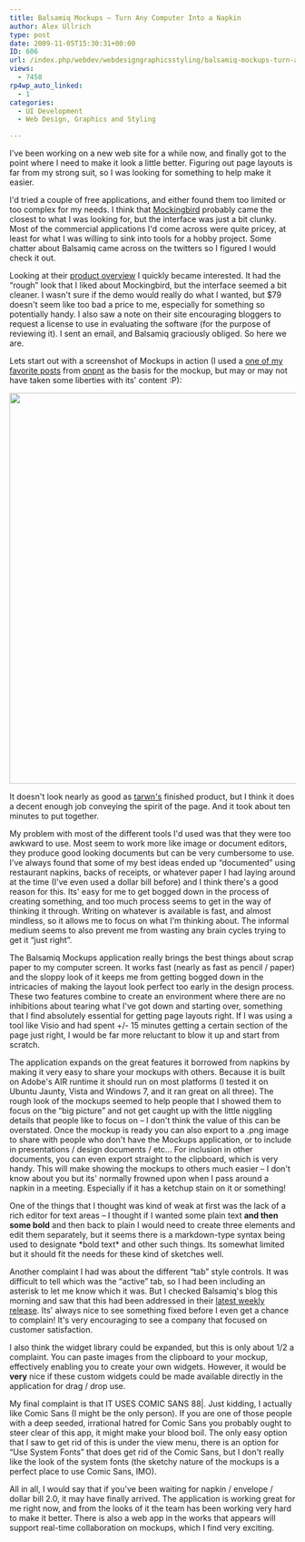 ```yaml
---
title: Balsamiq Mockups – Turn Any Computer Into a Napkin
author: Alex Ullrich
type: post
date: 2009-11-05T15:30:31+00:00
ID: 606
url: /index.php/webdev/webdesigngraphicsstyling/balsamiq-mockups-turn-any-computer-into/
views:
  - 7458
rp4wp_auto_linked:
  - 1
categories:
  - UI Development
  - Web Design, Graphics and Styling

---
```

I've been working on a new web site for a while now, and finally got to the point where I need to make it look a little better. Figuring out page layouts is far from my strong suit, so I was looking for something to help make it easier. 

I'd tried a couple of free applications, and either found them too limited or too complex for my needs. I think that [Mockingbird][1] probably came the closest to what I was looking for, but the interface was just a bit clunky. Most of the commercial applications I'd come across were quite pricey, at least for what I was willing to sink into tools for a hobby project. Some chatter about Balsamiq came across on the twitters so I figured I would check it out.

Looking at their [product overview][2] I quickly became interested. It had the “rough” look that I liked about Mockingbird, but the interface seemed a bit cleaner. I wasn't sure if the demo would really do what I wanted, but $79 doesn't seem like too bad a price to me, especially for something so potentially handy. I also saw a note on their site encouraging bloggers to request a license to use in evaluating the software (for the purpose of reviewing it). I sent an email, and Balsamiq graciously obliged. So here we are.

Lets start out with a screenshot of Mockups in action (I used a [one of my favorite posts][3] from [onpnt][4] as the basis for the mockup, but may or may not have taken some liberties with its' content :P):

<div class="image_block">
  <img src="/wp-content/uploads/blogs/WebDev//BalsamiqShot.png" alt="" title="" width="742" height="687" />
</div>

It doesn't look nearly as good as [tarwn's][5] finished product, but I think it does a decent enough job conveying the spirit of the page. And it took about ten minutes to put together.

My problem with most of the different tools I'd used was that they were too awkward to use. Most seem to work more like image or document editors, they produce good looking documents but can be very cumbersome to use. I've always found that some of my best ideas ended up “documented” using restaurant napkins, backs of receipts, or whatever paper I had laying around at the time (I've even used a dollar bill before) and I think there's a good reason for this. Its' easy for me to get bogged down in the process of creating something, and too much process seems to get in the way of thinking it through. Writing on whatever is available is fast, and almost mindless, so it allows me to focus on what I'm thinking about. The informal medium seems to also prevent me from wasting any brain cycles trying to get it “just right”.

The Balsamiq Mockups application really brings the best things about scrap paper to my computer screen. It works fast (nearly as fast as pencil / paper) and the sloppy look of it keeps me from getting bogged down in the intricacies of making the layout look perfect too early in the design process. These two features combine to create an environment where there are no inhibitions about tearing what I've got down and starting over, something that I find absolutely essential for getting page layouts right. If I was using a tool like Visio and had spent +/- 15 minutes getting a certain section of the page just right, I would be far more reluctant to blow it up and start from scratch. 

The application expands on the great features it borrowed from napkins by making it very easy to share your mockups with others. Because it is built on Adobe's AIR runtime it should run on most platforms (I tested it on Ubuntu Jaunty, Vista and Windows 7, and it ran great on all three). The rough look of the mockups seemed to help people that I showed them to focus on the “big picture” and not get caught up with the little niggling details that people like to focus on – I don't think the value of this can be overstated. Once the mockup is ready you can also export to a .png image to share with people who don't have the Mockups application, or to include in presentations / design documents / etc... For inclusion in other documents, you can even export straight to the clipboard, which is very handy. This will make showing the mockups to others much easier – I don't know about you but its' normally frowned upon when I pass around a napkin in a meeting. Especially if it has a ketchup stain on it or something! 

One of the things that I thought was kind of weak at first was the lack of a rich editor for text areas – I thought if I wanted some plain text **and then some bold** and then back to plain I would need to create three elements and edit them separately, but it seems there is a markdown-type syntax being used to designate \*bold text\* and other such things. Its somewhat limited but it should fit the needs for these kind of sketches well.

Another complaint I had was about the different “tab” style controls. It was difficult to tell which was the “active” tab, so I had been including an asterisk to let me know which it was. But I checked Balsamiq's blog this morning and saw that this had been addressed in their [latest weekly release][6]. Its' always nice to see something fixed before I even get a chance to complain! It's very encouraging to see a company that focused on customer satisfaction.

I also think the widget library could be expanded, but this is only about 1/2 a complaint. You can paste images from the clipboard to your mockup, effectively enabling you to create your own widgets. However, it would be **very** nice if these custom widgets could be made available directly in the application for drag / drop use. 

My final complaint is that IT USES COMIC SANS 88|. Just kidding, I actually like Comic Sans (I might be the only person). If you are one of those people with a deep seeded, irrational hatred for Comic Sans you probably ought to steer clear of this app, it might make your blood boil. The only easy option that I saw to get rid of this is under the view menu, there is an option for “Use System Fonts” that does get rid of the Comic Sans, but I don't really like the look of the system fonts (the sketchy nature of the mockups is a perfect place to use Comic Sans, IMO).

All in all, I would say that if you've been waiting for napkin / envelope / dollar bill 2.0, it may have finally arrived. The application is working great for me right now, and from the looks of it the team has been working very hard to make it better. There is also a web app in the works that appears will support real-time collaboration on mockups, which I find very exciting.

 [1]: http://gomockingbird.com
 [2]: http://balsamiq.com/products/mockups
 [3]: /index.php/DataMgmt/DBAdmin/MSSQLServerAdmin/backups-are-for-sissies?highlight=sissies&sentence=
 [4]: http://twitter.com/onpnt
 [5]: http://twitter.com/tarwn
 [6]: http://www.balsamiq.com/blog/2009/11/03/weekly-release-a-nice-basket-of-low-hanging-fruit/